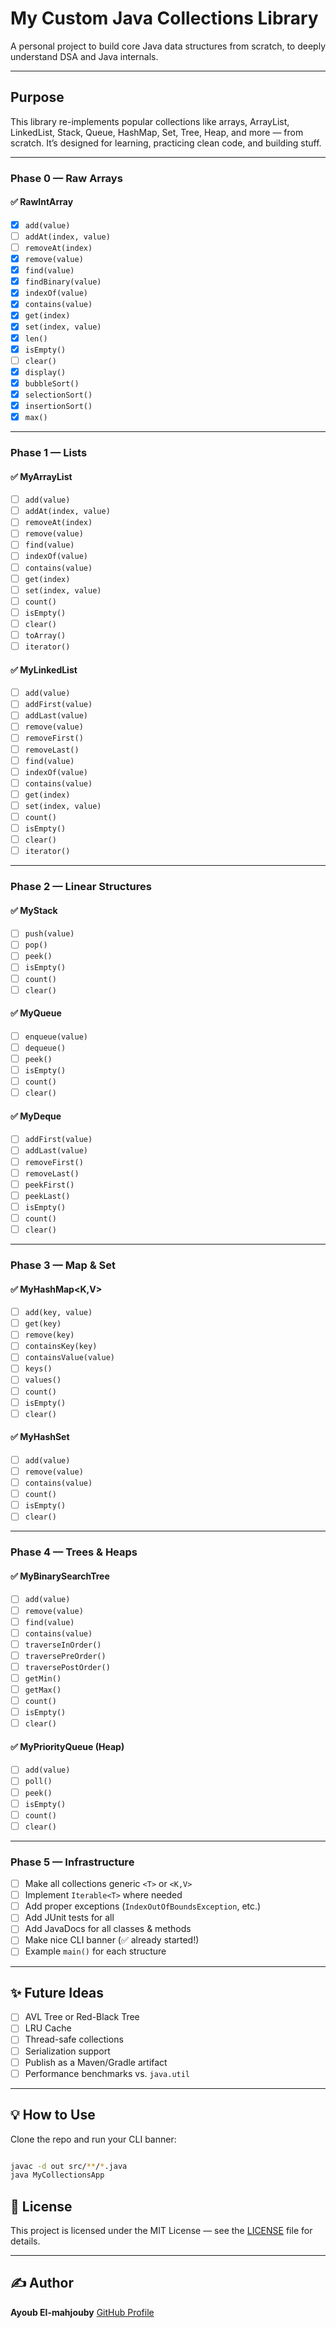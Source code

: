 # My Custom Java Collections Library

A personal project to build core Java data structures from scratch, to deeply understand DSA and Java internals.

---

## Purpose

This library re-implements popular collections like arrays, ArrayList, LinkedList, Stack, Queue, HashMap, Set, Tree, Heap, and more — from scratch.
It’s designed for learning, practicing clean code, and building stuff.

---

### **Phase 0 — Raw Arrays**

#### ✅ RawIntArray
- [X] `add(value)`
- [ ] `addAt(index, value)`
- [ ] `removeAt(index)`
- [X] `remove(value)`
- [X] `find(value)`
- [X] `findBinary(value)`
- [X] `indexOf(value)`
- [X] `contains(value)`
- [X] `get(index)`
- [X] `set(index, value)`
- [X] `len()`
- [X] `isEmpty()`
- [ ] `clear()`
- [X] `display()`
- [X] `bubbleSort()`
- [X] `selectionSort()`
- [X] `insertionSort()`
- [X] `max()`

---

### **Phase 1 — Lists**

#### ✅ MyArrayList<T>
- [ ] `add(value)`
- [ ] `addAt(index, value)`
- [ ] `removeAt(index)`
- [ ] `remove(value)`
- [ ] `find(value)`
- [ ] `indexOf(value)`
- [ ] `contains(value)`
- [ ] `get(index)`
- [ ] `set(index, value)`
- [ ] `count()`
- [ ] `isEmpty()`
- [ ] `clear()`
- [ ] `toArray()`
- [ ] `iterator()`

#### ✅ MyLinkedList<T>
- [ ] `add(value)`
- [ ] `addFirst(value)`
- [ ] `addLast(value)`
- [ ] `remove(value)`
- [ ] `removeFirst()`
- [ ] `removeLast()`
- [ ] `find(value)`
- [ ] `indexOf(value)`
- [ ] `contains(value)`
- [ ] `get(index)`
- [ ] `set(index, value)`
- [ ] `count()`
- [ ] `isEmpty()`
- [ ] `clear()`
- [ ] `iterator()`

---

### **Phase 2 — Linear Structures**

#### ✅ MyStack<T>
- [ ] `push(value)`
- [ ] `pop()`
- [ ] `peek()`
- [ ] `isEmpty()`
- [ ] `count()`
- [ ] `clear()`

#### ✅ MyQueue<T>
- [ ] `enqueue(value)`
- [ ] `dequeue()`
- [ ] `peek()`
- [ ] `isEmpty()`
- [ ] `count()`
- [ ] `clear()`

#### ✅ MyDeque<T>
- [ ] `addFirst(value)`
- [ ] `addLast(value)`
- [ ] `removeFirst()`
- [ ] `removeLast()`
- [ ] `peekFirst()`
- [ ] `peekLast()`
- [ ] `isEmpty()`
- [ ] `count()`
- [ ] `clear()`

---

### **Phase 3 — Map & Set**

#### ✅ MyHashMap<K,V>
- [ ] `add(key, value)`
- [ ] `get(key)`
- [ ] `remove(key)`
- [ ] `containsKey(key)`
- [ ] `containsValue(value)`
- [ ] `keys()`
- [ ] `values()`
- [ ] `count()`
- [ ] `isEmpty()`
- [ ] `clear()`

#### ✅ MyHashSet<T>
- [ ] `add(value)`
- [ ] `remove(value)`
- [ ] `contains(value)`
- [ ] `count()`
- [ ] `isEmpty()`
- [ ] `clear()`

---

### **Phase 4 — Trees & Heaps**

#### ✅ MyBinarySearchTree<T>
- [ ] `add(value)`
- [ ] `remove(value)`
- [ ] `find(value)`
- [ ] `contains(value)`
- [ ] `traverseInOrder()`
- [ ] `traversePreOrder()`
- [ ] `traversePostOrder()`
- [ ] `getMin()`
- [ ] `getMax()`
- [ ] `count()`
- [ ] `isEmpty()`
- [ ] `clear()`

#### ✅ MyPriorityQueue<T> (Heap)
- [ ] `add(value)`
- [ ] `poll()`
- [ ] `peek()`
- [ ] `isEmpty()`
- [ ] `count()`
- [ ] `clear()`

---

### **Phase 5 — Infrastructure**

- [ ] Make all collections generic `<T>` or `<K,V>`
- [ ] Implement `Iterable<T>` where needed
- [ ] Add proper exceptions (`IndexOutOfBoundsException`, etc.)
- [ ] Add JUnit tests for all
- [ ] Add JavaDocs for all classes & methods
- [ ] Make nice CLI banner (✅ already started!)
- [ ] Example `main()` for each structure

---

## ✨ **Future Ideas**

- [ ] AVL Tree or Red-Black Tree
- [ ] LRU Cache
- [ ] Thread-safe collections
- [ ] Serialization support
- [ ] Publish as a Maven/Gradle artifact
- [ ] Performance benchmarks vs. `java.util`

---

## 💡 How to Use

Clone the repo and run your CLI banner:

```bash

javac -d out src/**/*.java
java MyCollectionsApp
```

## 📜 License

This project is licensed under the MIT License — see the [LICENSE](LICENSE) file for details.

---

## ✍️ Author

**Ayoub El-mahjouby**
[GitHub Profile](https://github.com/ayoubMah)
